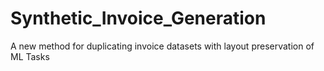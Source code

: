# Synthetic_Invoice_Generation
A new method for duplicating invoice datasets with layout preservation of ML Tasks
